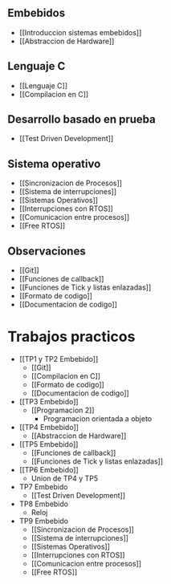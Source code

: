 

## Embebidos
- [[Introduccion sistemas embebidos]]
- [[Abstraccion de Hardware]]
## Lenguaje C
- [[Lenguaje C]]
- [[Compilacion en C]]

## Desarrollo basado en prueba
- [[Test Driven Development]]

## Sistema operativo
- [[Sincronizacion de Procesos]]
- [[Sistema de interrupciones]]
- [[Sistemas Operativos]]
- [[Interrupciones con RTOS]]
- [[Comunicacion entre procesos]]
- [[Free RTOS]]

## Observaciones
- [[Git]]
- [[Funciones de callback]]
- [[Funciones de Tick y listas enlazadas]]
- [[Formato de codigo]]
- [[Documentacion de codigo]]

# Trabajos practicos
- [[TP1 y TP2 Embebido]]
	- [[Git]]
	- [[Compilacion en C]]
	- [[Formato de codigo]]
	- [[Documentacion de codigo]]
- [[TP3 Embebido]]
	- [[Programacion 2]]
		- Programacion orientada a objeto
- [[TP4 Embebido]]
	- [[Abstraccion de Hardware]]
- [[TP5 Embebido]]
	- [[Funciones de callback]]
	- [[Funciones de Tick y listas enlazadas]]
- [[TP6 Embebido]]
	- Union de TP4 y TP5
- TP7 Embebido
	- [[Test Driven Development]]
- TP8 Embebido
	- Reloj
- TP9 Embebido
	- [[Sincronizacion de Procesos]]
	- [[Sistema de interrupciones]]
	- [[Sistemas Operativos]]
	- [[Interrupciones con RTOS]]
	- [[Comunicacion entre procesos]]
	- [[Free RTOS]]
